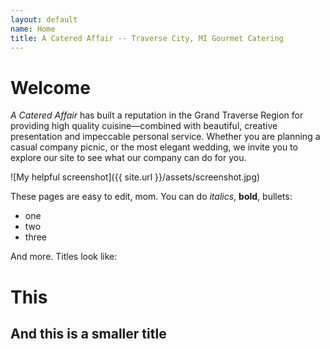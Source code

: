 ```yaml
---
layout: default
name: Home
title: A Catered Affair -- Traverse City, MI Gourmet Catering
---
```


# Welcome

_A Catered Affair_ has built a reputation in the Grand Traverse Region for providing high quality cuisine—combined with beautiful, creative presentation and impeccable personal service. Whether you are planning a casual company picnic, or the most elegant wedding, we invite you to explore our site to see what our company can do for you.

![My helpful screenshot]({{ site.url }}/assets/screenshot.jpg)

These pages are easy to edit, mom. You can do *italics*, **bold**, bullets:

* one
* two
* three

And more. Titles look like:

# This
## And this is a smaller title